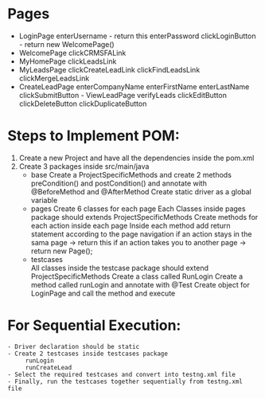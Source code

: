 


# Pages
   - LoginPage
       enterUsername
         - return this
       enterPassword
       clickLoginButton
         - return new WelcomePage()
   - WelcomePage
        clickCRMSFALink
   - MyHomePage
       clickLeadsLink
   - MyLeadsPage
       clickCreateLeadLink
       clickFindLeadsLink
       clickMergeLeadsLink
   - CreateLeadPage
       enterCompanyName
       enterFirstName
       enterLastName
       clickSubmitButton
    - ViewLeadPage
       verifyLeads
       clickEditButton
       clickDeleteButton
       clickDuplicateButton                         
  
# Steps to Implement POM:
  1. Create a new Project and have all the dependencies inside the pom.xml
  2. Create 3 packages inside src/main/java
      - base
         Create a ProjectSpecificMethods and create 2 methods preCondition() and postCondition()
         and annotate with @BeforeMethod and @AfterMethod
         Create static driver as a global variable 
      - pages
         Create 6 classes for each page
         Each Classes inside pages package should extends ProjectSpecificMethods
         Create methods for each action inside each page
         Inside each method add return statement according to the page navigation
            if an action stays in the sama page -> return this
            if an action takes you to another page -> return new Page();
      - testcases  
          All classes inside the testcase package should extend ProjectSpecificMethods
          Create a class called RunLogin
          Create a method called runLogin and annotate with @Test
          Create object for LoginPage and call the method and execute 

# For Sequential Execution:
    - Driver declaration should be static
    - Create 2 testcases inside testcases package
         runLogin
         runCreateLead
    - Select the required testcases and convert into testng.xml file
    - Finally, run the testcases together sequentially from testng.xml file

